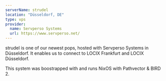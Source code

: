 ```yaml
---
serverName: strudel
location: "Düsseldorf, DE"
type: vps
provider:
  name: Servperso Systems
  url: https://www.servperso.net/
---
```


strudel is one of our newest pops, hosted with Servperso Systems in Düsseldorf. It enables us to connect to LOCIX Frankfurt and LOCIX Düsseldorf.

This system was boostrapped with and runs NixOS with Pathvector & BIRD 2.
